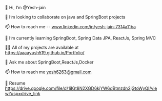 👋 Hi, I’m @Yesh-jain

💞️ I’m looking to collaborate on java  and SpringBoot projects
  
📫 How to reach me -- www.linkedin.com/in/yesh-jain-7314a11ba

🌱 I’m currently learning SpringBoot, Spring Data JPA, ReactJs, Spring MVC

👨‍💻 All of my projects are available at https://aaaayush519.github.io/Portfolio/

💬 Ask me about SpringBoot,ReactJs,Docker

📫 How to reach me yesh6263@gmail.com

📄 Resume https://drive.google.com/file/d/1iIGt8N2XGD6kjYW6dBtmzdn2jGtoWyQI/view?usp=drive_link


<!---
Yesh-jain/Yesh-jain is a ✨ special ✨ repository because its `README.md` (this file) appears on your GitHub profile.
You can click the Preview link to take a look at your changes.
--->
